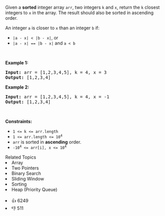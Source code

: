 <p>Given a <strong>sorted</strong> integer array <code>arr</code>, two integers <code>k</code> and <code>x</code>, return the <code>k</code> closest integers to <code>x</code> in the array. The result should also be sorted in ascending order.</p>

<p>An integer <code>a</code> is closer to <code>x</code> than an integer <code>b</code> if:</p>

<ul> 
 <li><code>|a - x| &lt; |b - x|</code>, or</li> 
 <li><code>|a - x| == |b - x|</code> and <code>a &lt; b</code></li> 
</ul>

<p>&nbsp;</p> 
<p><strong class="example">Example 1:</strong></p> 
<pre><strong>Input:</strong> arr = [1,2,3,4,5], k = 4, x = 3
<strong>Output:</strong> [1,2,3,4]
</pre>
<p><strong class="example">Example 2:</strong></p> 
<pre><strong>Input:</strong> arr = [1,2,3,4,5], k = 4, x = -1
<strong>Output:</strong> [1,2,3,4]
</pre> 
<p>&nbsp;</p> 
<p><strong>Constraints:</strong></p>

<ul> 
 <li><code>1 &lt;= k &lt;= arr.length</code></li> 
 <li><code>1 &lt;= arr.length &lt;= 10<sup>4</sup></code></li> 
 <li><code>arr</code> is sorted in <strong>ascending</strong> order.</li> 
 <li><code>-10<sup>4</sup> &lt;= arr[i], x &lt;= 10<sup>4</sup></code></li> 
</ul>

<div><div>Related Topics</div><div><li>Array</li><li>Two Pointers</li><li>Binary Search</li><li>Sliding Window</li><li>Sorting</li><li>Heap (Priority Queue)</li></div></div><br><div><li>👍 6249</li><li>👎 511</li></div>